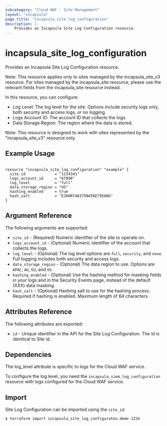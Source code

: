 ```yaml
---
subcategory: "Cloud WAF - Site Management"
layout: "incapsula"
page_title: "incapsula_site_log_configuration"
description: |-
    Provides an Incapsula Site Log Configuration resource.
---
```

# incapsula_site_log_configuration

Provides an Incapsula Site Log Configuration resource.

Note: This resource applies only to sites managed by the incapsula_site_v3 resource. For sites managed by the incapsula_site resource, please use the relevant fields from the incapsula_site resource instead.

In this resource, you can configure:
- Log Level: The log level for the site. Options include security logs only, both security and access logs, or no logging.
- Logs Account ID: The account ID that collects the logs.
- Data Storage Region: The region where the data is stored.

Note: This resource is designed to work with sites represented by the "incapsula_site_v3" resource only.

## Example Usage

```hcl

resource "incapsula_site_log_configuration" "example" {
  site_id             = "1234341"
  logs_account_id     = "67890"
  log_level           = "full"
  data_storage_region = "US"
  hashing_enabled     = true
  hash_salt           = "EJKHRT48375N4TKE7956NG"
}
```

## Argument Reference

The following arguments are supported:

* `site_id` - (Required) Numeric identifier of the site to operate on.
* `logs_account_id` - (Optional) Numeric identifier of the account that collects the logs.
* `log_level` - (Optional) The log level options are `full`, `security`, and `none`. Full logging includes both security and access logs.
* `data_storage_region` - (Optional) The data region to use. Options are `APAC`, `AU`, `EU`, and `US`.
* `hashing_enabled` - (Optional) Use the hashing method for masking fields in your logs and in the Security Events page, instead of the default (XXX) data masking.
* `hash_salt` - (Optional) Hashing salt to use for the hashing process. Required if hashing is enabled. Maximum length of 64 characters.
## Attributes Reference

The following attributes are exported:

* `id` - Unique identifier in the API for the Site Log Configuration. The id is identical to Site id.

## Dependencies
The log_level attribute is specific to logs for the Cloud WAF service.

To configure the log level, you need the `incapsula_siem_log_configuration` resource with logs configured for the Cloud WAF service.

## Import

Site Log Configuration can be imported using the `site_id`:
```
$ terraform import incapsula_site_log_configuraton.demo 1234
```
